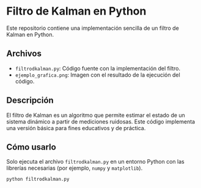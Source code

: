 # Filtro de Kalman en Python

Este repositorio contiene una implementación sencilla de un filtro de Kalman en Python.

## Archivos

- `filtrodkalman.py`: Código fuente con la implementación del filtro.
- `ejemplo_grafica.png`: Imagen con el resultado de la ejecución del código.

## Descripción

El filtro de Kalman es un algoritmo que permite estimar el estado de un sistema dinámico a partir de mediciones ruidosas. Este código implementa una versión básica para fines educativos y de práctica.

## Cómo usarlo

Solo ejecuta el archivo `filtrodkalman.py` en un entorno Python con las librerías necesarias (por ejemplo, `numpy` y `matplotlib`).

```bash
python filtrodkalman.py
